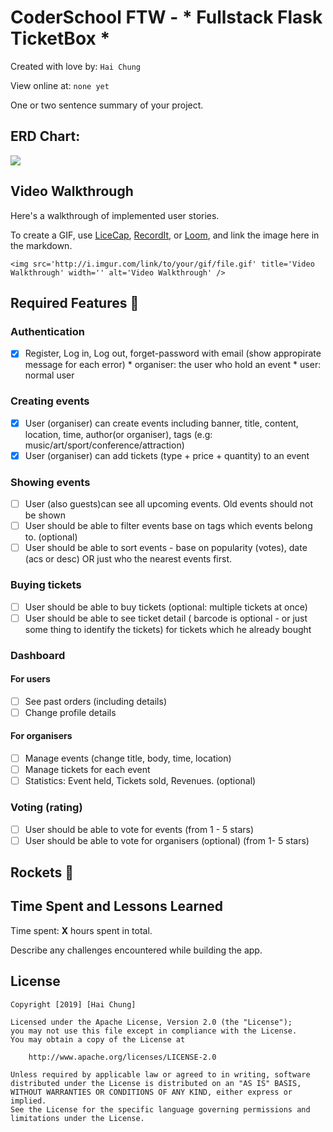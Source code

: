 # CoderSchool FTW - * Fullstack Flask TicketBox *

Created with love by: `Hai Chung`
  
View online at: `none yet`
  
One or two sentence summary of your project. 

## ERD Chart:

<img src="https://media.discordapp.net/attachments/622642321841848330/646996792772263976/Screen_Shot_2019-11-21_at_3.53.47_PM.png?width=1762&height=1102"/>

## Video Walkthrough

Here's a walkthrough of implemented user stories.

To create a GIF, use [LiceCap](http://www.cockos.com/licecap/), [RecordIt](http://www.recordit.co), or [Loom](http://www.useloom.com), and link the image here in the markdown.

```
<img src='http://i.imgur.com/link/to/your/gif/file.gif' title='Video Walkthrough' width='' alt='Video Walkthrough' />
```

## Required Features 🎯

### Authentication
* [x] Register, Log in, Log out, forget-password with email (show appropirate message for each error)
        * organiser: the user who hold an event
        * user: normal user

### Creating events
* [x] User (organiser) can create events including banner, title, content, location, time, author(or organiser), tags (e.g: music/art/sport/conference/attraction)
* [x] User (organiser) can add tickets (type + price + quantity) to an event

### Showing events
* [ ] User (also guests)can see all upcoming events. Old events should not be shown
* [ ] User should be able to filter events base on tags which events belong to. (optional)
* [ ] User should be able to sort events - base on popularity (votes), date (acs or desc) OR just who the nearest events first.

### Buying tickets
* [ ] User should be able to buy tickets (optional: multiple tickets at once)
* [ ] User should be able to see ticket detail ( barcode is optional - or just some thing to identify the tickets) for tickets which he already bought

### Dashboard
#### For users
* [ ] See past orders (including details)
* [ ] Change profile details
#### For organisers
* [ ] Manage events (change title, body, time, location)
* [ ] Manage tickets for each event
* [ ] Statistics: Event held, Tickets sold, Revenues. (optional)

### Voting (rating)
* [ ] User should be able to vote for events (from 1 - 5 stars)
* [ ] User should be able to vote for organisers (optional) (from 1- 5 stars)

## Rockets 🚀


## Time Spent and Lessons Learned

Time spent: **X** hours spent in total.

Describe any challenges encountered while building the app.

## License

    Copyright [2019] [Hai Chung]

    Licensed under the Apache License, Version 2.0 (the "License");
    you may not use this file except in compliance with the License.
    You may obtain a copy of the License at

        http://www.apache.org/licenses/LICENSE-2.0

    Unless required by applicable law or agreed to in writing, software
    distributed under the License is distributed on an "AS IS" BASIS,
    WITHOUT WARRANTIES OR CONDITIONS OF ANY KIND, either express or implied.
    See the License for the specific language governing permissions and
    limitations under the License.
